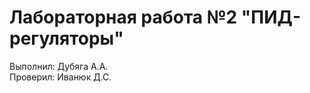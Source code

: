 # Лабораторная работа №2 "ПИД-регуляторы"  
Выполнил: Дубяга А.А.  
Проверил: Иванюк Д.С.
<!---над документацией в Doxygen пока что ещё работаю-->